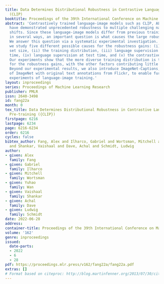 ```yaml
---
title: Data Determines Distributional Robustness in Contrastive Language Image Pre-training
  (CLIP)
booktitle: Proceedings of the 39th International Conference on Machine Learning
abstract: 'Contrastively trained language-image models such as CLIP, ALIGN, and BASIC
  have demonstrated unprecedented robustness to multiple challenging natural distribution
  shifts. Since these language-image models differ from previous training approaches
  in several ways, an important question is what causes the large robustness gains.
  We answer this question via a systematic experimental investigation. Concretely,
  we study five different possible causes for the robustness gains: (i) the training
  set size, (ii) the training distribution, (iii) language supervision at training
  time, (iv) language supervision at test time, and (v) the contrastive loss function.
  Our experiments show that the more diverse training distribution is the main cause
  for the robustness gains, with the other factors contributing little to no robustness.
  Beyond our experimental results, we also introduce ImageNet-Captions, a version
  of ImageNet with original text annotations from Flickr, to enable further controlled
  experiments of language-image training.'
layout: inproceedings
series: Proceedings of Machine Learning Research
publisher: PMLR
issn: 2640-3498
id: fang22a
month: 0
tex_title: Data Determines Distributional Robustness in Contrastive Language Image
  Pre-training ({CLIP})
firstpage: 6216
lastpage: 6234
page: 6216-6234
order: 6216
cycles: false
bibtex_author: Fang, Alex and Ilharco, Gabriel and Wortsman, Mitchell and Wan, Yuhao
  and Shankar, Vaishaal and Dave, Achal and Schmidt, Ludwig
author:
- given: Alex
  family: Fang
- given: Gabriel
  family: Ilharco
- given: Mitchell
  family: Wortsman
- given: Yuhao
  family: Wan
- given: Vaishaal
  family: Shankar
- given: Achal
  family: Dave
- given: Ludwig
  family: Schmidt
date: 2022-06-28
address:
container-title: Proceedings of the 39th International Conference on Machine Learning
volume: '162'
genre: inproceedings
issued:
  date-parts:
  - 2022
  - 6
  - 28
pdf: https://proceedings.mlr.press/v162/fang22a/fang22a.pdf
extras: []
# Format based on citeproc: http://blog.martinfenner.org/2013/07/30/citeproc-yaml-for-bibliographies/
---
```

